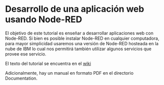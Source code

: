 # Desarrollo de una aplicación web usando Node-RED
El objetivo de este tutorial es enseñar a desarrollar aplicaciones web con Node-RED. Si bien es posible instalar Node-RED en cualquier computadora, para mayor simplicidad usaremos una versión de Node-RED hosteada en la nube de IBM lo cual nos permitirá también utilizar algunos servicios que provee ese servicio.

El texto del tutorial se encuentra en el [wiki](https://github.com/huibert7/Node-Red-tutorial/wiki)

Adicionalmente, hay un manual en formato PDF en el directorio Documentation.
